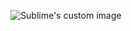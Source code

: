 
<p align="center">
  <img src="https://i.imgur.com/voA122w.png" alt="Sublime's custom image"/>
</p>